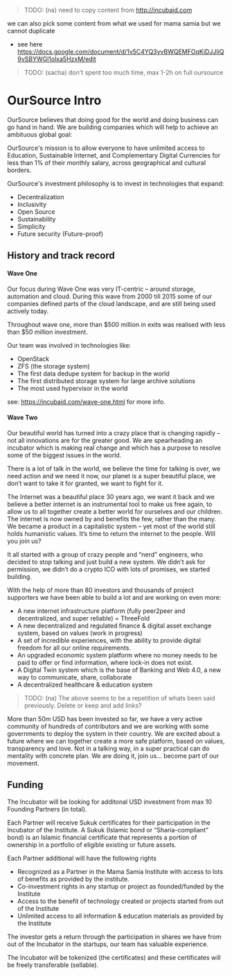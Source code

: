 

> TODO: (na) need to copy content from http://incubaid.com

we can also pick some content from what we used for mama samia but we cannot duplicate

- see here https://docs.google.com/document/d/1v5C4YQ3yvBWQEMFOqKiDJJIiQ9vSBYWGl1olxa5HzxM/edit


> TODO: (sacha) don't spent too much time, max 1-2h on full oursource

# OurSource Intro

OurSource believes that doing good for the world and doing business can go hand in hand. We are building companies which will help to achieve an ambituous global goal:

OurSource's mission is to allow everyone to have unlimited access to Education, Sustainable Internet, and Complementary Digital Currencies for less than 1% of their monthly salary, across geographical and cultural borders. 

OurSource's investment philosophy is to invest in technologies that expand:
- Decentralization
- Inclusivity
- Open Source
- Sustainability
- Simplicity
- Future security (Future-proof)

## History and track record 

#### Wave One 

Our focus during Wave One was very IT-centric – around storage, automation and cloud. During this wave from 2000 till 2015 some of our companies defined parts of the cloud landscape, and are still being used actively today.

Throughout wave one, more than $500 million in exits was realised with less than $50 million investment.

Our team was involved in technologies like:
- OpenStack
- ZFS (the storage system)
- The first data dedupe system for backup in the world
- The first distributed storage system for large archive solutions
- The most used hypervisor in the world 

see: https://incubaid.com/wave-one.html for more info.

#### Wave Two

Our beautiful world has turned into a crazy place that is changing rapidly – not all innovations are for the greater good. We are spearheading an incubator which is making real change and which has a purpose to resolve some of the biggest issues in the world. 

There is a lot of talk in the world, we believe the time for talking is over, we need action and we need it now, our planet is a super beautiful place, we don’t want to take it for granted, we want to fight for it. 

The Internet was a beautiful place 30 years ago, we want it back and we believe a better internet is an instrumental tool to make us free again, to allow us to all together create a better world for ourselves and our children. The internet is now owned by and benefits the few, rather than the many. We became a product in a capitalistic system – yet most of the world still holds humanistic values. It’s time to return the internet to the people. Will you join us?

It all started with a group of crazy people and “nerd” engineers, who decided to stop talking and just build a new system. We didn’t ask for permission, we didn’t do a crypto ICO with lots of promises, we started building. 

With the help of more than 80 investors and thousands of project supporters we have been able to build a lot and are working on even more:

- A new internet infrastructure platform (fully peer2peer and decentralized, and super reliable) = ThreeFold
- A new decentralized and regulated finance & digital asset exchange system, based on values (work in progress)
- A set of incredible experiences, with the ability to provide digital freedom for all our online requirements.
- An upgraded economic system platform where no money needs to be paid to offer or find information, where lock-in does not exist.
- A Digital Twin system which is the base of Banking and Web 4.0, a new way to communicate, share, collaborate
- A decentralized healthcare & education system

> TODO: (na) The above seems to be a repetition of whats been said previously. Delete or keep and add links?

More than 50m USD has been invested so far, we have a very active community of hundreds of contributors and we are working with some governments to deploy the system in their country. We are excited about a future where we can together create a more safe platform, based on values, transparency and love. Not in a talking way, in a super practical can do mentality with concrete plan. We are doing it, join us… become part of our movement.

## Funding

The Incubator will be looking for additonal USD investment from max 10 Founding Partners (in total).

Each Partner will receive Sukuk certificates for their participation in the Incubator of the Institute. A Sukuk (Islamic bond or “Sharia-compliant” bond) is an Islamic financial certificate that represents a portion of ownership in a portfolio of eligible existing or future assets.

Each Partner additional will have the following rights

- Recognized as a Partner in the Mama Samia Institute with access to lots of benefits as provided by the institute. 
- Co-investment rights in any startup or project as founded/funded by the Institute
- Access to the benefit of technology created or projects started from out of the Institute
- Unlimited access to all information & education materials as provided by the Institute

The investor gets a return through the participation in shares we have from out of the Incubator in the startups, our team has valuable experience. 

The Incubator will be tokenized (the certificates) and these certificates will be freely transferable (sellable).

